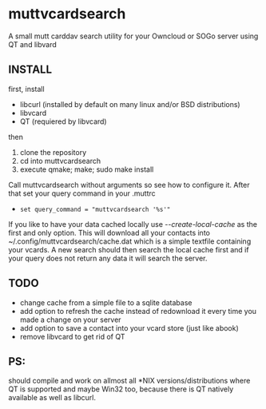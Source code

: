 muttvcardsearch
============

A small mutt carddav search utility for your Owncloud or SOGo server using QT and libvard

INSTALL
------------
first, install
* libcurl (installed by default on many linux and/or BSD distributions)
* libvcard
* QT (requiered by libvcard)

then

1. clone the repository
2. cd into muttvcardsearch
3. execute qmake; make; sudo make install

Call muttvcardsearch without arguments so see how to configure it.
After that set your query command in your .muttrc
* `set query_command = "muttvcardsearch '%s'"`

If you like to have your data cached locally use *--create-local-cache* as the first and only option.
This will download all your contacts into ~/.config/muttvcardsearch/cache.dat which is
a simple textfile containing your vcards. A new search should then search the local cache first
and if your query does not return any data it will search the server.

TODO
------------
* change cache from a simple file to a sqlite database
* add option to refresh the cache instead of redownload it every time you made a change on your server
* add option to save a contact into your vcard store (just like abook)
* remove libvcard to get rid of QT

PS:
------------
should compile and work on allmost all *NIX versions/distributions where QT is supported and maybe Win32 too,
because there is QT natively available as well as libcurl.
